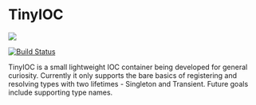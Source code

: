 # TinyIOC

![](https://github.com/RyaPorter/TinyIOC/blob/master/.github/workflows/dotnetcore.yml/badge.svg)

[![Build Status](https://travis-ci.org/RyaPorter/TinyIOC.svg?branch=master)](https://travis-ci.org/RyaPorter/})


TinyIOC is a small lightweight IOC container being developed for general curiosity. 
Currently it only supports the bare basics of registering and resolving types with two lifetimes - Singleton and Transient. Future goals include supporting type names.
